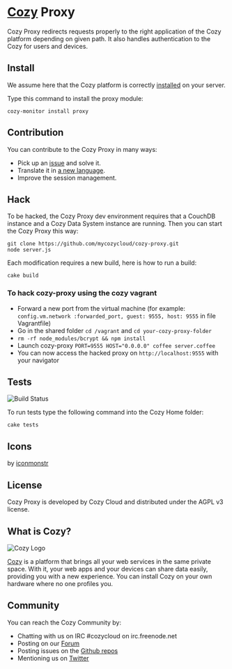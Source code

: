 
# [Cozy](http://cozy.io) Proxy

Cozy Proxy redirects requests properly to the right application of the Cozy
platform depending on given path. It also handles authentication to the Cozy
for users and devices.

## Install

We assume here that the Cozy platform is correctly [installed](https://raw.github.com/mycozycloud/cozy-setup/gh-pages/assets/images/happycloud.png)
 on your server.

Type this command to install the proxy module:

    cozy-monitor install proxy

## Contribution

You can contribute to the Cozy Proxy in many ways:

* Pick up an [issue](https://github.com/mycozycloud/cozy-proxy/issues?state=open) and solve it.
* Translate it in [a new language](https://github.com/mycozycloud/cozy-proxy/tree/master/client/app/locales).
* Improve the session management.

## Hack

To be hacked, the Cozy Proxy dev environment requires that a CouchDB instance
and a Cozy Data System instance are running. Then you can start the Cozy Proxy
this way:

    git clone https://github.com/mycozycloud/cozy-proxy.git
    node server.js

Each modification requires a new build, here is how to run a build:

    cake build

### To hack cozy-proxy using the cozy vagrant

- Forward a new port from the virtual machine (for example: `config.vm.network :forwarded_port, guest: 9555, host: 9555` in file Vagrantfile)
- Go in the shared folder `cd /vagrant` and `cd your-cozy-proxy-folder`
- `rm -rf node_modules/bcrypt && npm install`
- Launch cozy-proxy `PORT=9555 HOST="0.0.0.0" coffee server.coffee`
- You can now access the hacked proxy on `http://localhost:9555` with your navigator

## Tests

![Build
Status](https://travis-ci.org/mycozycloud/cozy-proxy.png?branch=master)

To run tests type the following command into the Cozy Home folder:

    cake tests

## Icons

by [iconmonstr](http://iconmonstr.com/)

## License

Cozy Proxy is developed by Cozy Cloud and distributed under the AGPL v3 license.

## What is Cozy?

![Cozy Logo](https://raw.github.com/mycozycloud/cozy-setup/gh-pages/assets/images/happycloud.png)

[Cozy](http://cozy.io) is a platform that brings all your web services in the
same private space.  With it, your web apps and your devices can share data
easily, providing you with a new experience. You can install Cozy on your own
hardware where no one profiles you. 

## Community 

You can reach the Cozy Community by:

* Chatting with us on IRC #cozycloud on irc.freenode.net
* Posting on our [Forum](https://forum.cozy.io/)
* Posting issues on the [Github repos](https://github.com/cozy/)
* Mentioning us on [Twitter](http://twitter.com/mycozycloud)
